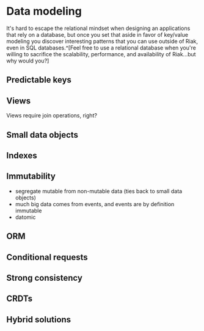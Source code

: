 
# Data modeling

It's hard to escape the relational mindset when designing an
applications that rely on a database, but once you set that aside in
favor of key/value modeling you discover interesting patterns that you
can use outside of Riak, even in SQL
databases.^[Feel free to use a relational database when you're willing to sacrifice the scalability, performance, and availability of Riak...but why would you?]

## Predictable keys



## Views

Views require join operations, right?


<!-- foreign keys -->

## Small data objects


## Indexes

## Immutability

* segregate mutable from non-mutable data (ties back to small data objects)
* much big data comes from events, and events are by definition immutable
* datomic

<!-- Think about a chapter break here -->
## ORM

## Conditional requests

<!-- May be too deep in the weeds, but deserves at least a mention -->

## Strong consistency

<!-- YAY -->

## CRDTs

## Hybrid solutions
